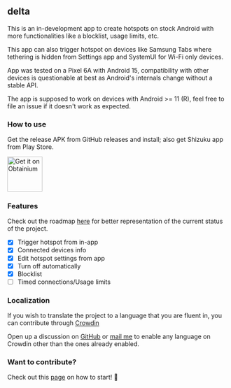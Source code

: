## delta

This is an in-development app to create hotspots on stock Android with
more functionalities like a blocklist, usage limits, etc.

This app can also trigger hotspot on devices like Samsung Tabs where tethering
is hidden from Settings app and SystemUI for Wi-Fi only devices.

App was tested on a Pixel 6A with Android 15, compatibility with other devices
is questionable at best as Android's internals change without a stable API.

The app is supposed to work on devices with Android >= 11 (R), feel free to file
an issue if it doesn't work as expected.

### How to use

Get the release APK from GitHub releases and install; also get Shizuku app
from Play Store.

[<img src="https://github.com/ImranR98/Obtainium/blob/main/assets/graphics/badge_obtainium.png"
alt="Get it on Obtainium"
height="80">](https://github.com/ImranR98/Obtainium)

### Features

Check out the roadmap [here](https://github.com/users/supershadoe/projects/6/views/3)
for better representation of the current status of the project.

- [X] Trigger hotspot from in-app
- [X] Connected devices info
- [X] Edit hotspot settings from app
- [X] Turn off automatically
- [X] Blocklist
- [ ] Timed connections/Usage limits

### Localization

If you wish to translate the project to a language that you are fluent in, you
can contribute through [Crowdin](https://crowdin.com/project/delta-app)

Open up a discussion on [GitHub](https://github.com/supershadoe/delta/discussions/new?category=ideas)
or [mail me](mailto:shadoe@shadoe.dev) to enable any language on Crowdin other
than the ones already enabled.

### Want to contribute?

Check out this [page](https://github.com/supershadoe/delta/contribute) on how
to start! :hugs:
